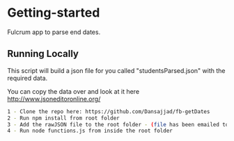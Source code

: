# Getting-started

Fulcrum app to parse end dates. 


## Running Locally

This script will build a json file for you called "studentsParsed.json" with the
required data. 

You can copy the data over and look at it here http://www.jsoneditoronline.org/

```sh
1 - Clone the repo here: https://github.com/Dansajjad/fb-getDates
2 - Run npm install from root folder
3 - Add the rawJSON file to the root folder - (file has been emailed to you)
4 - Run node functions.js from inside the root folder
```